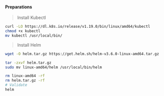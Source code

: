 #### Preparations

> Install Kubectl

```bash
curl -LO https://dl.k8s.io/release/v1.19.0/bin/linux/amd64/kubectl
chmod +x kubectl
mv kubectl /usr/local/bin/
```


> Install Helm

```bash
wget -O helm.tar.gz https://get.helm.sh/helm-v3.6.0-linux-amd64.tar.gz

tar -zxvf helm.tar.gz
sudo mv linux-amd64/helm /usr/local/bin/helm

rm linux-amd64 -rf
rm helm.tar.gz -rf
# Validate
helm
```
